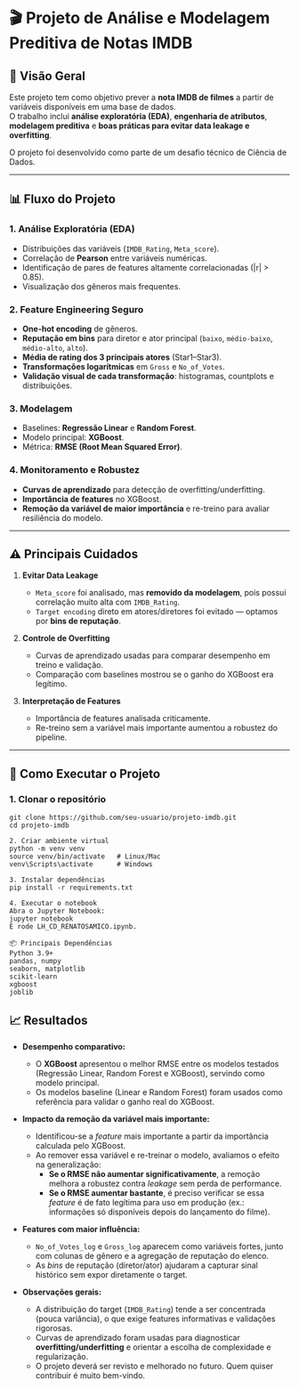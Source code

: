 # 🎬 Projeto de Análise e Modelagem Preditiva de Notas IMDB

## 📌 Visão Geral
Este projeto tem como objetivo prever a **nota IMDB de filmes** a partir de variáveis disponíveis em uma base de dados.  
O trabalho inclui **análise exploratória (EDA)**, **engenharia de atributos**, **modelagem preditiva** e **boas práticas para evitar data leakage e overfitting**.  

O projeto foi desenvolvido como parte de um desafio técnico de Ciência de Dados.  

---

## 📊 Fluxo do Projeto

### 1. **Análise Exploratória (EDA)**
- Distribuições das variáveis (`IMDB_Rating`, `Meta_score`).  
- Correlação de **Pearson** entre variáveis numéricas.  
- Identificação de pares de features altamente correlacionadas (|r| > 0.85).  
- Visualização dos gêneros mais frequentes.  

### 2. **Feature Engineering Seguro**
- **One-hot encoding** de gêneros.  
- **Reputação em bins** para diretor e ator principal (`baixo`, `médio-baixo`, `médio-alto`, `alto`).  
- **Média de rating dos 3 principais atores** (Star1–Star3).  
- **Transformações logarítmicas** em `Gross` e `No_of_Votes`.  
- **Validação visual de cada transformação**: histogramas, countplots e distribuições.  

### 3. **Modelagem**
- Baselines: **Regressão Linear** e **Random Forest**.  
- Modelo principal: **XGBoost**.  
- Métrica: **RMSE (Root Mean Squared Error)**.  

### 4. **Monitoramento e Robustez**
- **Curvas de aprendizado** para detecção de overfitting/underfitting.  
- **Importância de features** no XGBoost.  
- **Remoção da variável de maior importância** e re-treino para avaliar resiliência do modelo.  

---

## ⚠️ Principais Cuidados

1. **Evitar Data Leakage**  
   - `Meta_score` foi analisado, mas **removido da modelagem**, pois possui correlação muito alta com `IMDB_Rating`.  
   - `Target encoding` direto em atores/diretores foi evitado — optamos por **bins de reputação**.  

2. **Controle de Overfitting**  
   - Curvas de aprendizado usadas para comparar desempenho em treino e validação.  
   - Comparação com baselines mostrou se o ganho do XGBoost era legítimo.  

3. **Interpretação de Features**  
   - Importância de features analisada criticamente.  
   - Re-treino sem a variável mais importante aumentou a robustez do pipeline.  

---

## 🚀 Como Executar o Projeto

### 1. Clonar o repositório
```
git clone https://github.com/seu-usuario/projeto-imdb.git
cd projeto-imdb

2. Criar ambiente virtual
python -m venv venv
source venv/bin/activate   # Linux/Mac
venv\Scripts\activate      # Windows

3. Instalar dependências
pip install -r requirements.txt

4. Executar o notebook
Abra o Jupyter Notebook:
jupyter notebook
E rode LH_CD_RENATOSAMICO.ipynb.

📦 Principais Dependências
Python 3.9+
pandas, numpy
seaborn, matplotlib
scikit-learn
xgboost
joblib
```

## 📈 Resultados

- **Desempenho comparativo:**  
  - O **XGBoost** apresentou o melhor RMSE entre os modelos testados (Regressão Linear, Random Forest e XGBoost), servindo como modelo principal.  
  - Os modelos baseline (Linear e Random Forest) foram usados como referência para validar o ganho real do XGBoost.

- **Impacto da remoção da variável mais importante:**  
  - Identificou-se a *feature* mais importante a partir da importância calculada pelo XGBoost.  
  - Ao remover essa variável e re-treinar o modelo, avaliamos o efeito na generalização:  
    - **Se o RMSE não aumentar significativamente**, a remoção melhora a robustez contra *leakage* sem perda de performance.  
    - **Se o RMSE aumentar bastante**, é preciso verificar se essa *feature* é de fato legítima para uso em produção (ex.: informações só disponíveis depois do lançamento do filme).

- **Features com maior influência:**  
  - `No_of_Votes_log` e `Gross_log` aparecem como variáveis fortes, junto com colunas de gênero e a agregação de reputação do elenco.  
  - As *bins* de reputação (diretor/ator) ajudaram a capturar sinal histórico sem expor diretamente o target.

- **Observações gerais:**  
  - A distribuição do target (`IMDB_Rating`) tende a ser concentrada (pouca variância), o que exige features informativas e validações rigorosas.  
  - Curvas de aprendizado foram usadas para diagnosticar **overfitting/underfitting** e orientar a escolha de complexidade e regularização.
  - O projeto deverá ser revisto e melhorado no futuro. Quem quiser contribuir é muito bem-vindo.

